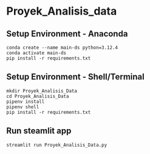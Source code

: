 # Proyek_Analisis_data
## Setup Environment - Anaconda
```
conda create --name main-ds python=3.12.4
conda activate main-ds
pip install -r requirements.txt
```

## Setup Environment - Shell/Terminal
```
mkdir Proyek_Analisis_Data
cd Proyek_Analisis_Data
pipenv install
pipenv shell
pip install -r requirements.txt
```

## Run steamlit app
```
streamlit run Proyek_Analisis_Data.py
```
